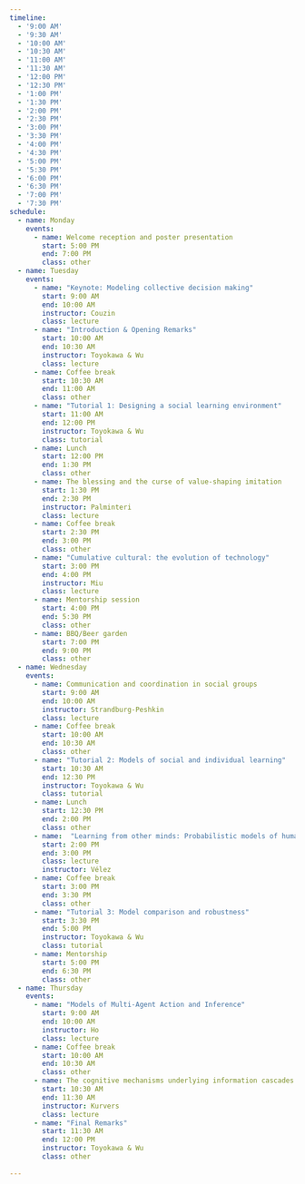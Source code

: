 ```yaml
---
timeline:
  - '9:00 AM'
  - '9:30 AM'
  - '10:00 AM'
  - '10:30 AM'
  - '11:00 AM'
  - '11:30 AM'
  - '12:00 PM'
  - '12:30 PM'
  - '1:00 PM'
  - '1:30 PM'
  - '2:00 PM'
  - '2:30 PM'
  - '3:00 PM'
  - '3:30 PM'
  - '4:00 PM'
  - '4:30 PM'
  - '5:00 PM'
  - '5:30 PM'
  - '6:00 PM'
  - '6:30 PM'
  - '7:00 PM'
  - '7:30 PM'
schedule:
  - name: Monday
    events:
      - name: Welcome reception and poster presentation
        start: 5:00 PM
        end: 7:00 PM
        class: other
  - name: Tuesday
    events:
      - name: "Keynote: Modeling collective decision making"
        start: 9:00 AM
        end: 10:00 AM
        instructor: Couzin
        class: lecture
      - name: "Introduction & Opening Remarks"
        start: 10:00 AM
        end: 10:30 AM
        instructor: Toyokawa & Wu
        class: lecture
      - name: Coffee break
        start: 10:30 AM
        end: 11:00 AM
        class: other
      - name: "Tutorial 1: Designing a social learning environment"
        start: 11:00 AM
        end: 12:00 PM
        instructor: Toyokawa & Wu
        class: tutorial
      - name: Lunch
        start: 12:00 PM
        end: 1:30 PM
        class: other
      - name: The blessing and the curse of value-shaping imitation
        start: 1:30 PM
        end: 2:30 PM
        instructor: Palminteri
        class: lecture
      - name: Coffee break
        start: 2:30 PM
        end: 3:00 PM
        class: other
      - name: "Cumulative cultural: the evolution of technology"
        start: 3:00 PM
        end: 4:00 PM
        instructor: Miu
        class: lecture
      - name: Mentorship session
        start: 4:00 PM 
        end: 5:30 PM 
        class: other
      - name: BBQ/Beer garden
        start: 7:00 PM 
        end: 9:00 PM 
        class: other
  - name: Wednesday
    events:
      - name: Communication and coordination in social groups
        start: 9:00 AM
        end: 10:00 AM
        instructor: Strandburg-Peshkin
        class: lecture
      - name: Coffee break
        start: 10:00 AM
        end: 10:30 AM
        class: other
      - name: "Tutorial 2: Models of social and individual learning"
        start: 10:30 AM
        end: 12:30 PM
        instructor: Toyokawa & Wu
        class: tutorial
      - name: Lunch
        start: 12:30 PM
        end: 2:00 PM
        class: other
      - name:  "Learning from other minds: Probabilistic models of human social learning"
        start: 2:00 PM 
        end: 3:00 PM 
        class: lecture
        instructor: Vélez
      - name: Coffee break
        start: 3:00 PM
        end: 3:30 PM
        class: other
      - name: "Tutorial 3: Model comparison and robustness"
        start: 3:30 PM
        end: 5:00 PM
        instructor: Toyokawa & Wu
        class: tutorial
      - name: Mentorship
        start: 5:00 PM 
        end: 6:30 PM 
        class: other
  - name: Thursday
    events:
      - name: "Models of Multi-Agent Action and Inference"
        start: 9:00 AM
        end: 10:00 AM
        instructor: Ho
        class: lecture
      - name: Coffee break
        start: 10:00 AM
        end: 10:30 AM
        class: other
      - name: The cognitive mechanisms underlying information cascades
        start: 10:30 AM
        end: 11:30 AM
        instructor: Kurvers
        class: lecture
      - name: "Final Remarks"
        start: 11:30 AM
        end: 12:00 PM
        instructor: Toyokawa & Wu
        class: other
 
---
```


